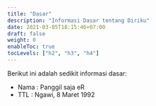 ```yaml
---
title: "Dasar"
description: "Informasi Dasar tentang Diriku"
date: 2021-03-05T18:15:46+07:00
draft: false
weight: 0
enableToc: true
tocLevels: ["h2", "h3", "h4"]
---
```


Berikut ini adalah sedikit informasi dasar:

- Nama : Panggil saja eR
- TTL : Ngawi, 8 Maret 1992

